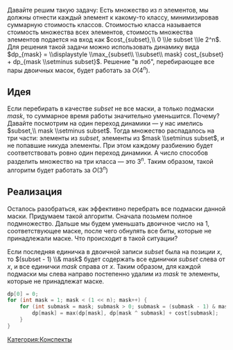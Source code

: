 Давайте решим такую задачу: Есть множество из $n$ элементов, мы должны
отнести каждый элемент к какому-то классу, минимизировав суммарную
стоимость классов. Стоимостью класса называется стоимость множества
всех элементов, стоимость множества элементов подается на вход как
$cost_{subset},\\ 0 \\le subset \\le 2^n$. Для решения такой задачи
можно использовать динамику вида $dp_{mask} = \\displaystyle
\\max_{subset\\ \\subset\\ mask} cost_{subset} + dp_{mask \\setminus
subset}$. Решение "в лоб", перебирающее все пары двоичных масок, будет
работать за $O(4^n)$.

## Идея

Если перебирать в качестве $subset$ не все маски, а только подмаски
$mask$, то суммарное время работы значительно уменьшится. Почему?
Давайте посмотрим на один переход динамики — у нас имелись
$subset,\\ mask \\setminus subset$. Тогда множество распадалось на три
части: элементы из $subset$, элементы из $mask \\setminus subset$, и
не попавшие никуда элементы. При этом каждому разбиению будет
соответствовать ровно один переход динамики. А число способов
разделить множество на три класса — это $3^n$. Таким образом, такой
алгоритм будет работать за $O(3^n)$

## Реализация

Осталось разобраться, как эффективно перебрать все подмаски данной
маски. Придумаем такой алгоритм. Сначала позьмем полное
подмножество. Дальше мы будем уменьшать двоичное число на 1,
соответствующее маске, после чего обнулять все биты, которые не
принадлежали маске. Что происходит в такой ситуации?

Если последняя единичка в двоичной записи $subset$ была на позиции $x$,
то $(subset - 1) \\& mask$ будет содержать все единички $subset$ слева
от $x$, и все единички $mask$ справа от $x$. Таким образом, для каждой
подмаски мы слева направо постепенно удалим из $mask$ те элементы,
которые не принадлежат маске.

``` c++ numberLines
dp[0] = 0;
for (int mask = 1; mask < (1 << n); mask++) {
    for (int submask = mask; submask > 0; submask = (submask - 1) & mask) {
        dp[mask] = max(dp[mask], dp[mask ^ submask] + cost[submask];
    }
}
```

[Категория:Конспекты](Категория:Конспекты "wikilink")